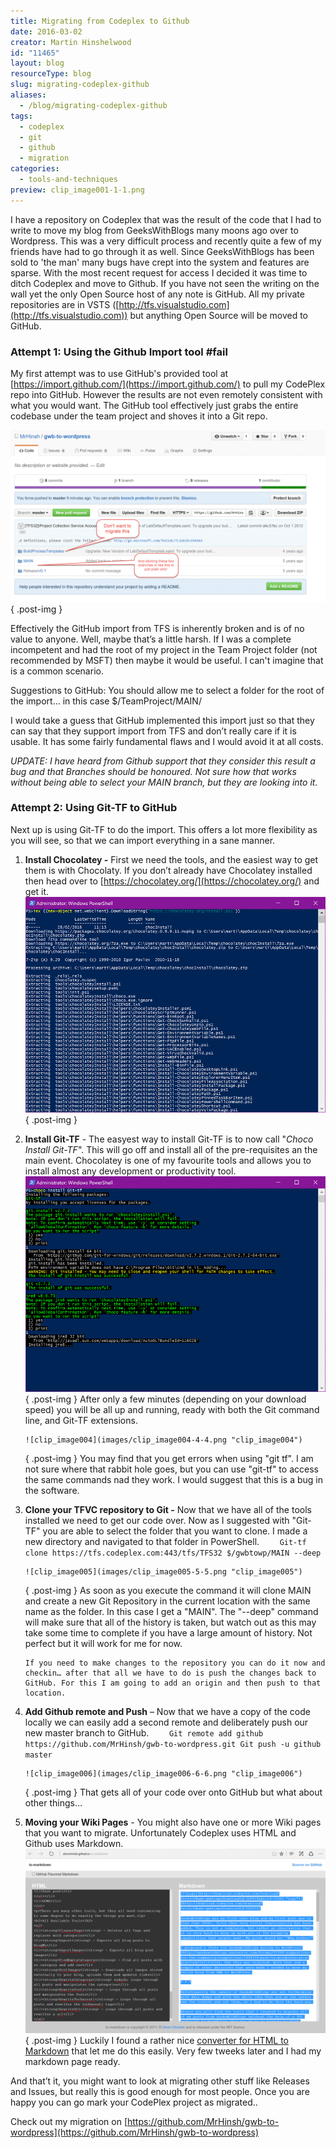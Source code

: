 ```yaml
---
title: Migrating from Codeplex to Github
date: 2016-03-02
creator: Martin Hinshelwood
id: "11465"
layout: blog
resourceType: blog
slug: migrating-codeplex-github
aliases:
  - /blog/migrating-codeplex-github
tags:
  - codeplex
  - git
  - github
  - migration
categories:
  - tools-and-techniques
preview: clip_image001-1-1.png
---
```


I have a repository on Codeplex that was the result of the code that I had to write to move my blog from GeeksWithBlogs many moons ago over to Wordpress. This was a very difficult process and recently quite a few of my friends have had to go through it as well. Since GeeksWithBlogs has been sold to 'the man' many bugs have crept into the system and features are sparse. With the most recent request for access I decided it was time to ditch Codeplex and move to Github. If you have not seen the writing on the wall yet the only Open Source host of any note is GitHub. All my private repositories are in VSTS ([http://tfs.visualstudio.com](http://tfs.visualstudio.com)) but anything Open Source will be moved to GitHub.

### Attempt 1: Using the Github Import tool #fail

My first attempt was to use GitHub's provided tool at [https://import.github.com/](https://import.github.com/) to pull my CodePlex repo into GitHub. However the results are not even remotely consistent with what you would want. The GitHub tool effectively just grabs the entire codebase under the team project and shoves it into a Git repo.

![clip_image001](images/clip_image001-1-1.png "clip_image001")
{ .post-img }

Effectively the GitHub import from TFS is inherently broken and is of no value to anyone. Well, maybe that’s a little harsh. If I was a complete incompetent and had the root of my project in the Team Project folder (not recommended by MSFT) then maybe it would be useful. I can't imagine that is a common scenario.

Suggestions to GitHub: You should allow me to select a folder for the root of the import… in this case $/TeamProject/MAIN/

I would take a guess that GitHub implemented this import just so that they can say that they support import from TFS and don’t really care if it is usable. It has some fairly fundamental flaws and I would avoid it at all costs.

_UPDATE: I have heard from Github support that they consider this result a bug and that Branches should be honoured. Not sure how that works without being able to select your MAIN branch, but they are looking into it._

### Attempt 2: Using Git-TF to GitHub

Next up is using Git-TF to do the import. This offers a lot more flexibility as you will see, so that we can import everything in a sane manner.

1.  **Install Chocolatey -** First we need the tools, and the easiest way to get them is with Chocolaty. If you don’t already have Chocolatey installed then head over to [https://chocolatey.org/](https://chocolatey.org/) and get it.
    ![clip_image002](images/clip_image002-2-2.png "clip_image002")
    { .post-img }
2.  **Install Git-TF** - The easyest way to install Git-TF is to now call "_Choco Install Git-TF_". This will go off and install all of the pre-requisites an the main event. Chocolatey is one of my favourite tools and allows you to install almost any development or productivity tool.
    ![clip_image003](images/clip_image003-3-3.png "clip_image003")
    { .post-img }
    After only a few minutes (depending on your download speed) you will be all up and running, ready with both the Git command line, and Git-TF extensions.

        ![clip_image004](images/clip_image004-4-4.png "clip_image004")

    { .post-img }
    You may find that you get errors when using "git tf". I am not sure where that rabbit hole goes, but you can use "git-tf" to access the same commands nad they work. I would suggest that this is a bug in the software.

3.  **Clone your TFVC repository to Git -** Now that we have all of the tools installed we need to get our code over. Now as I suggested with "Git-TF" you are able to select the folder that you want to clone. I made a new directory and navigated to that folder in PowerShell.
    `    Git-tf clone https://tfs.codeplex.com:443/tfs/TFS32 $/gwbtowp/MAIN --deep`

        ![clip_image005](images/clip_image005-5-5.png "clip_image005")

    { .post-img }
    As soon as you execute the command it will clone MAIN and create a new Git Repository in the current location with the same name as the folder. In this case I get a "MAIN". The "--deep" command will make sure that all of the history is taken, but watch out as this may take some time to complete if you have a large amount of history. Not perfect but it will work for me for now.

        If you need to make changes to the repository you can do it now and checkin… after that all we have to do is push the changes back to GitHub. For this I am going to add an origin and then push to that location.

4.  **Add Github remote and Push** – Now that we have a copy of the code locally we can easily add a second remote and deliberately push our new master branch to GitHub.
    `    Git remote add github https://github.com/MrHinsh/gwb-to-wordpress.git
Git push -u github master`

        ![clip_image006](images/clip_image006-6-6.png "clip_image006")

    { .post-img }
    That gets all of your code over onto GitHub but what about other things…

5.  **Moving your Wiki Pages** - You might also have one or more Wiki pages that you want to migrate. Unfortunately Codeplex uses HTML and Github uses Markdown.
    ![clip_image007](images/clip_image007-7-7.png "clip_image007")
    { .post-img }
    Luckily I found a rather nice [converter for HTML to Markdown](http://domchristie.github.io/to-markdown/) that let me do this easily. Very few tweeks later and I had my markdown page ready.

And that’t it, you might want to look at migrating other stuff like Releases and Issues, but really this is good enough for most people. Once you are happy you can go mark your CodePlex project as migrated..

Check out my migration on [https://github.com/MrHinsh/gwb-to-wordpress](https://github.com/MrHinsh/gwb-to-wordpress)
